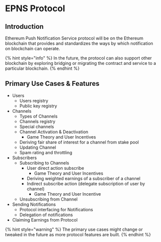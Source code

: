 # EPNS Protocol

## Introduction

Ethereum Push Notification Service protocol will be on the Ethereum blockchain that provides and standardizes the ways by which notification on blockchain can operate. 

{% hint style="info" %}
In the future, the protocol can also support other blockchain by exploring bridging or migrating the contract and service to a particular blockchain.
{% endhint %}

## Primary Use Cases & Features

* Users
  * Users registry
  * Public key registry
* Channels
  * Types of Channels
  * Channels registry
  * Special channels
  * Channel Activation & Deactivation
    * Game Theory and User Incentives
  * Deriving fair share of interest for a channel from stake pool
  * Updating Channel
  * Spam rating and throttling
* Subscribers
  * Subscribing to Channels
    * User direct action subscribe
      * Game Theory and User Incentives
    * Deriving weighted earnings of a subscriber of a channel
    * Indirect subscribe action \(delegate subscription of user by channel\)
      * Game Theory and User Incentive
  * Unsubscribing from Channel
* Sending Notifications
  * Protocol interfacing for Notifications
  * Delegation of notifications
* Claiming Earnings from Protocol

{% hint style="warning" %}
The primary use cases might change or tweaked in the future as more protocol features are built.
{% endhint %}







